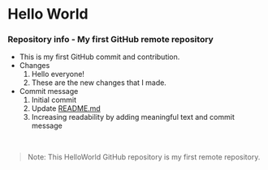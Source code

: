 # Hello World

### Repository info - My first GitHub remote repository
- This is my first GitHub commit and contribution.
- Changes
	1. Hello everyone!
	2. These are the new changes that I made.
- Commit message
	 1. Initial commit
	 2. Update [README.md](README.md)
	 3. Increasing readability by adding meaningful text and commit message

<br>

> Note: This HelloWorld GitHub repository is my first remote repository. 
